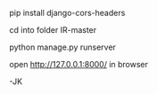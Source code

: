 pip install django-cors-headers

cd into folder IR-master

python manage.py runserver

open http://127.0.0.1:8000/ in browser


-JK